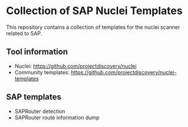 # Collection of SAP Nuclei Templates

This repository contains a collection of templates for the nuclei scanner related to SAP.

## Tool information

- Nuclei: https://github.com/projectdiscovery/nuclei
- Community templates: https://github.com/projectdiscovery/nuclei-templates

## SAP templates

- SAPRouter detection
- SAPRouter route information dump 
